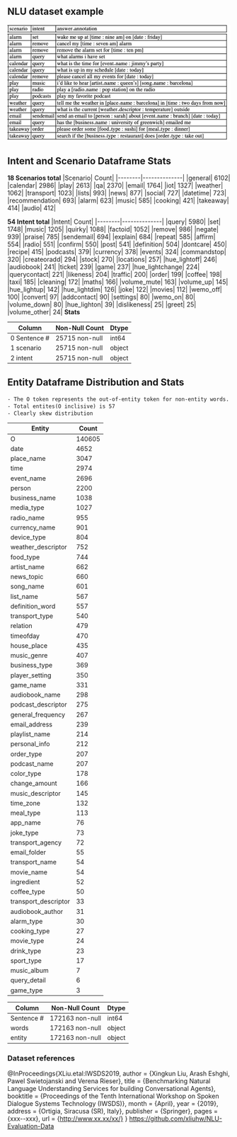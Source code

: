 ## NLU dataset example ##
![Alt text](./images/dataset-example.png?raw=true "NLU dataset")


## Intent and Scenario Dataframe Stats
**18 Scenarios total**
|Scenario| Count|
|--------|--------------|
|general|          6102|
|calendar|          2986|
|play|              2613|
|qa|                2370|
|email|             1764|
|iot|               1327|
|weather|           1062|
|transport|         1023|
|lists|              993|
|news|               877|
|social|             727|
|datetime|           723|
|recommendation|     693|
|alarm|              623|
|music|              585|
|cooking|            421|
|takeaway|           414|
|audio|              412|

**54 Intent total**
|Intent|             Count|
|--------|--------------|
|query|              5980|
|set|                1748|
|music|              1205|
|quirky|             1088|
|factoid|            1052|
|remove|              986|
|negate|              939|
|praise|              785|
|sendemail|           694|
|explain|             684|
|repeat|              585|
|affirm|              554|
|radio|               551|
|confirm|             550|
|post|                541|
|definition|          504|
|dontcare|            450|
|recipe|              415|
|podcasts|            379|
|currency|            378|
|events|              324|
|commandstop|         320|
|createoradd|         294|
|stock|               270|
|locations|           257|
|hue_lightoff|        246|
|audiobook|           241|
|ticket|              239|
|game|                237|
|hue_lightchange|     224|
|querycontact|        221|
|likeness|            204|
|traffic|             200|
|order|               199|
|coffee|              198|
|taxi|                185|
|cleaning|            172|
|maths|               166|
|volume_mute|         163|
|volume_up|           145|
|hue_lightup|         142|
|hue_lightdim|        126|
|joke|                122|
|movies|              112|
|wemo_off|            100|
|convert|              97|
|addcontact|           90|
|settings|             80|
|wemo_on|              80|
|volume_down|          80|
|hue_lighton|          39|
|dislikeness|          25|
|greet|                25|
|volume_other|         24|
**Stats**

| Column         | Non-Null Count    | Dtype| 
|----------      |--------------     |----- 
| 0   Sentence # |  25715 non-null  |int64 
| 1   scenario    | 25715 non-null  |object
| 2   intent      | 25715 non-null  |object


## Entity Dataframe Distribution and Stats
    - The O token represents the out-of-entity token for non-entity words. 
    - Total entites(O inclisive) is 57
    - Clearly skew distribution
|Entity|                   Count|                  
|----------      |-------------- | 
|O|                       140605|
|date|                      4652|
|place_name|                3047|
|time|                      2974|
|event_name|                2696|
|person|                    2200|
|business_name|             1038|
|media_type|                1027|
|radio_name|                 955|
|currency_name|              901|
|device_type|                804|
|weather_descriptor|         752|
|food_type|                  744|
|artist_name|                662|
|news_topic|                 660|
|song_name|                  601|
|list_name|                  567|
|definition_word|            557|
|transport_type|             540|
|relation|                   479|
|timeofday|                  470|
|house_place|                435|
|music_genre|                407|
|business_type|              369|
|player_setting|             350|
|game_name|                  331|
|audiobook_name|             298|
|podcast_descriptor|         275|
|general_frequency|          267|
|email_address|              239|
|playlist_name|              214|
|personal_info|              212|
|order_type|                 207|
|podcast_name|               207|
|color_type|                 178|
|change_amount|              166|
|music_descriptor|           145|
|time_zone|                  132|
|meal_type|                  113|
|app_name|                    76|
|joke_type|                   73|
|transport_agency|            72|
|email_folder|                55|
|transport_name|              54|
|movie_name|                  54|
|ingredient|                  52|
|coffee_type|                 50|
|transport_descriptor|        33|
|audiobook_author|            31|
|alarm_type|                  30|
|cooking_type|                27|
|movie_type|                  24|
|drink_type|                  23|
|sport_type|                  17|
|music_album|                  7|
|query_detail|                 6|
|game_type|                    3|

|   Column |      Non-Null Count|   Dtype | 
|---------|  --------------|   -----    | 
|  Sentence # | 172163 non-null |  int64 |
|  words |       172163 non-null |  object|
|  entity|      172163 non-null|  object|



### Dataset references ###


@InProceedings{XLiu.etal:IWSDS2019,
  author    = {Xingkun Liu, Arash Eshghi, Pawel Swietojanski and Verena Rieser},
  title     = {Benchmarking Natural Language Understanding Services for building Conversational Agents},
  booktitle = {Proceedings of the Tenth International Workshop on Spoken Dialogue Systems Technology (IWSDS)},
  month     = {April},
  year      = {2019},
  address   = {Ortigia, Siracusa (SR), Italy},
  publisher = {Springer},
  pages     = {xxx--xxx},
  url       = {http://www.xx.xx/xx/}
}
https://github.com/xliuhw/NLU-Evaluation-Data